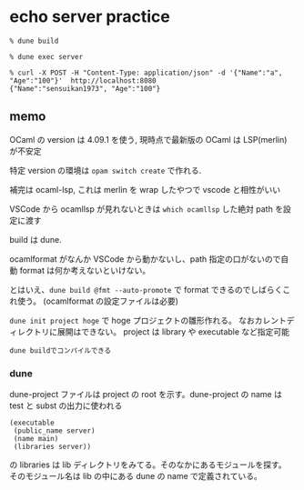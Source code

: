 # echo server practice

```
% dune build

% dune exec server

% curl -X POST -H "Content-Type: application/json" -d '{"Name":"a", "Age":"100"}'  http://localhost:8080
{"Name":"sensuikan1973", "Age":"100"}
```

## memo

OCaml の version は 4.09.1 を使う, 現時点で最新版の OCaml は LSP(merlin) が不安定

特定 version の環境は `opam switch create` で作れる.

補完は ocaml-lsp, これは merlin を wrap したやつで vscode と相性がいい

VSCode から ocamllsp が見れないときは `which ocamllsp` した絶対 path を設定に渡す

build は dune.

ocamlformat がなんか VSCode から動かないし、path 指定の口がないので自動 format は何か考えないといけない。

とはいえ、`dune build @fmt --auto-promote` で format できるのでしばらくこれ使う。
(ocamlformat の設定ファイルは必要)

`dune init project hoge` で hoge プロジェクトの雛形作れる。
なおカレントディレクトリに展開はできない。
project は library や executable など指定可能

`dune buildでコンパイルできる`

### dune

dune-project ファイルは project の root を示す。dune-project の name は test と subst の出力に使われる

```
(executable
 (public_name server)
 (name main)
 (libraries server))
```

の libraries は lib ディレクトリをみてる。そのなかにあるモジュールを探す。
そのモジュール名は lib の中にある dune の name で定義されている。

